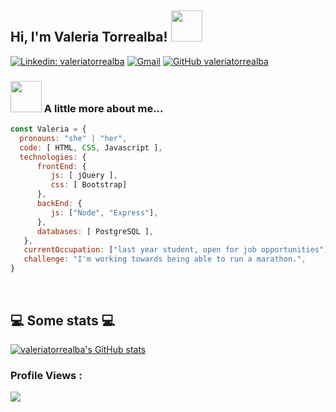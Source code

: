 <h2> Hi, I'm Valeria Torrealba! 
  <img src="https://media.giphy.com/media/mGcNjsfWAjY5AEZNw6/giphy.gif" width="50">
</h2>


[![Linkedin: valeriatorrealba](https://img.shields.io/badge/-valeriatorrealba-blue?style=flat-square&logo=Linkedin&logoColor=white&link=https://www.linkedin.com/in/valeriatorrealba/)](https://www.linkedin.com/in/valeriatorrealba/)
[![Gmail](https://img.shields.io/badge/-Gmail-c14438?style=flat&logo=Gmail&logoColor=white)](mailto:valeria.torrealba@gmail.com)
[![GitHub valeriatorrealba](https://img.shields.io/github/followers/valeriatorrealba?label=follow&style=social)](https://github.com/valeriatorrealba)



### <img src="https://media.giphy.com/media/VgCDAzcKvsR6OM0uWg/giphy.gif" width="50"> A little more about me...  

```javascript
const Valeria = {
  pronouns: "she" | "her",
  code: [ HTML, CSS, Javascript ],
  technologies: {
      frontEnd: {
         js: [ jQuery ],
         css: [ Bootstrap]
      },
      backEnd: {
         js: ["Node", "Express"],
      },
      databases: [ PostgreSQL ],
   },
   currentOccupation: ["last year student, open for job opportunities"],
   challenge: "I'm working towards being able to run a marathon.",
}
```
</br>
<h2>💻 Some stats 💻</h2>

[![valeriatorrealba's GitHub stats](https://github-readme-stats.vercel.app/api?username=valeriatorrealba)](https://github.com/valeriatorrealba/github-readme-stats)

 ### Profile Views :<br>
  <img src="https://profile-counter.glitch.me/valeriatorrealba/count.svg" />

<!--

import SoftwareDeveloper from 'thompsonemerson';

class Bio extends SoftwareDeveloper {
  name     = 'Emerson Thompson';
  title    = 'Software Engineer';
  company  = 'Pipoca Digital | Remote';
  location = 'Fortaleza, CE';
}

class Skills extends SoftwareDeveloper {
  languages  = ['JavaScript', 'PHP'];
  databases  = ['MySQL', 'MongoDB', 'PostgreSQL'];
  frameworks = ['React', 'React Native', 'Angular', 'GraphQL'];
}




<img align='right' src="https://media.giphy.com/media/ieyl9zmCjO4b4t6qoY/giphy.gif" width="230">
[<img src="https://media.giphy.com/media/LnQjpWaON8nhr21vNW/giphy.gif" width="60"> <em><b>I love connecting with different people</b> so if you want to say <b>hi, I'll be happy to meet you more!</b> :)</em>
](url)
⭐️ From [@Thaiane](https://github.com/Thaiane)


**valeriatorrealba/valeriatorrealba** is a ✨ _special_ ✨ repository because its `README.md` (this file) appears on your GitHub profile.

Here are some ideas to get you started:

- 🔭 I’m currently working on ...
- 🌱 I’m currently learning ...
- 👯 I’m looking to collaborate on ...
- 🤔 I’m looking for help with ...
- 💬 Ask me about ...
- 📫 How to reach me: ...
- 😄 Pronouns: ...
- ⚡ Fun fact: ...
-->
